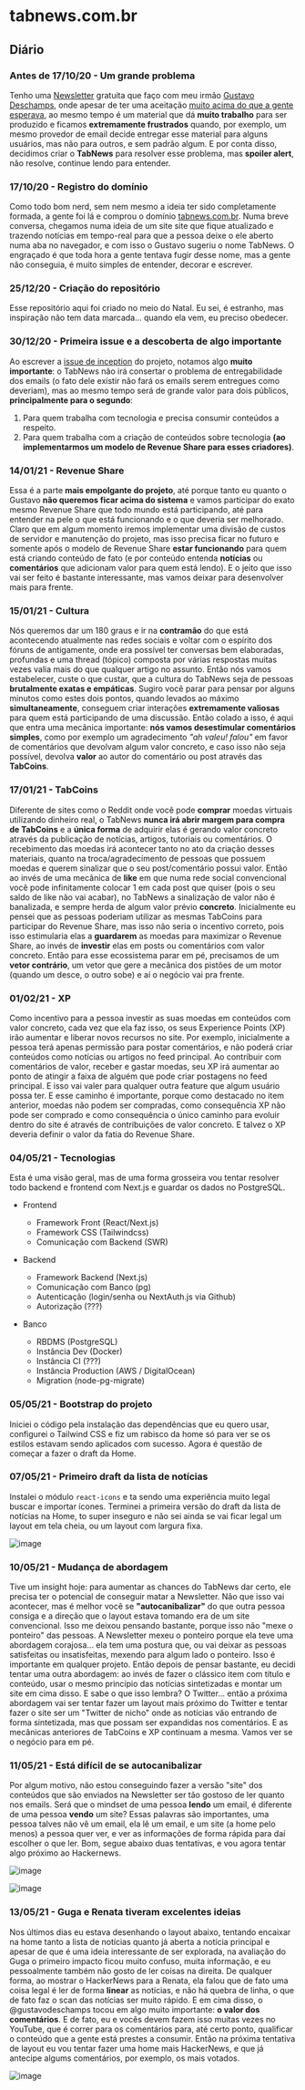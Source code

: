# tabnews.com.br

## Diário

### Antes de 17/10/20 - Um grande problema

Tenho uma [Newsletter](https://filipedeschamps.com.br/newsletter) gratuita que faço com meu irmão [Gustavo Deschamps](https://github.com/gustavodeschamps), onde apesar de ter uma aceitação [muito acima do que a gente esperava](https://youtu.be/Jau0Rn_ADxo), ao mesmo tempo é um material que dá **muito trabalho** para ser produzido e ficamos **extremamente frustrados** quando, por exemplo, um mesmo provedor de email decide entregar esse material para alguns usuários, mas não para outros, e sem padrão algum. E por conta disso, decidimos criar o **TabNews** para resolver esse problema, mas **spoiler alert**, não resolve, continue lendo para entender.

### 17/10/20 - Registro do domínio

Como todo bom nerd, sem nem mesmo a ideia ter sido completamente formada, a gente foi lá e comprou o domínio [tabnews.com.br](https://tabnews.com.br). Numa breve conversa, chegamos numa ideia de um site site que fique atualizado e trazendo notícias em tempo-real para que a pessoa deixe o ele aberto numa aba no navegador, e com isso o Gustavo sugeriu o nome TabNews. O engraçado é que toda hora a gente tentava fugir desse nome, mas a gente não conseguia, é muito simples de entender, decorar e escrever.

### 25/12/20 - Criação do repositório

Esse repositório aqui foi criado no meio do Natal. Eu sei, é estranho, mas inspiração não tem data marcada... quando ela vem, eu preciso obedecer.

### 30/12/20 - Primeira issue e a descoberta de algo importante

Ao escrever a [issue de inception](https://github.com/filipedeschamps/tabnews.com.br/issues/1) do projeto, notamos algo **muito importante**: o TabNews não irá consertar o problema de entregabilidade dos emails (o fato dele existir não fará os emails serem entregues como deveriam), mas ao mesmo tempo será de grande valor para dois públicos, **principalmente para o segundo**:

1. Para quem trabalha com tecnologia e precisa consumir conteúdos a respeito.
2. Para quem trabalha com a criação de conteúdos sobre tecnologia **(ao implementarmos um modelo de Revenue Share para esses criadores)**.

### 14/01/21 - Revenue Share

Essa é a parte **mais empolgante do projeto**, até porque tanto eu quanto o Gustavo **não queremos ficar acima do sistema** e vamos participar do exato mesmo Revenue Share que todo mundo está participando, até para entender na pele o que está funcionando e o que deveria ser melhorado. Claro que em algum momento iremos implementar uma divisão de custos de servidor e manutenção do projeto, mas isso precisa ficar no futuro e somente após o modelo de Revenue Share **estar funcionando** para quem está criando conteúdo de fato (e por conteúdo entenda **notícias** ou **comentários** que adicionam valor para quem está lendo). E o jeito que isso vai ser feito é bastante interessante, mas vamos deixar para desenvolver mais para frente.

### 15/01/21 - Cultura

Nós queremos dar um 180 graus e ir na **contramão** do que está acontecendo atualmente nas redes sociais e voltar com o espírito dos fóruns de antigamente, onde era possível ter conversas bem elaboradas, profundas e uma thread (tópico) composta por várias respostas muitas vezes valia mais do que qualquer artigo no assunto. Então nós vamos estabelecer, custe o que custar, que a cultura do TabNews seja de pessoas **brutalmente exatas e empáticas**. Sugiro você parar para pensar por alguns minutos como estes dois pontos, quando levados ao máximo **simultaneamente**, conseguem criar interações **extremamente valiosas** para quem está participando de uma discussão. Então colado a isso, é aqui que entra uma mecânica importante: **nós vamos desestimular comentários simples**, como por exemplo um agradecimento _"ah valeu! falou"_ em favor de comentários que devolvam algum valor concreto, e caso isso não seja possível, devolva **valor** ao autor do comentário ou post através das **TabCoins**.

### 17/01/21 - TabCoins

Diferente de sites como o Reddit onde você pode **comprar** moedas virtuais utilizando dinheiro real, o TabNews **nunca irá abrir margem para compra de TabCoins** e a **única forma** de adquirir elas é gerando valor concreto através da publicação de notícias, artigos, tutoriais ou comentários. O recebimento das moedas irá acontecer tanto no ato da criação desses materiais, quanto na troca/agradecimento de pessoas que possuem moedas e querem sinalizar que o seu post/comentário possui valor. Então ao invés de uma mecânica de **like** em que numa rede social convencional você pode infinitamente colocar 1 em cada post que quiser (pois o seu saldo de like não vai acabar), no TabNews a sinalização de valor não é banalizada, e sempre herda de algum valor prévio **concreto**. Inicialmente eu pensei que as pessoas poderiam utilizar as mesmas TabCoins para participar do Revenue Share, mas isso não seria o incentivo correto, pois isso estimularia elas a **guardarem** as moedas para maximizar o Revenue Share, ao invés de **investir** elas em posts ou comentários com valor concreto. Então para esse ecossistema parar em pé, precisamos de um **vetor contrário**, um vetor que gere a mecânica dos pistões de um motor (quando um desce, o outro sobe) e aí o negócio vai pra frente.

### 01/02/21 - XP

Como incentivo para a pessoa investir as suas moedas em conteúdos com valor concreto, cada vez que ela faz isso, os seus Experience Points (XP) irão aumentar e liberar novos recursos no site. Por exemplo, inicialmente a pessoa terá apenas permissão para postar comentários, e não poderá criar conteúdos como notícias ou artigos no feed principal. Ao contribuir com comentários de valor, receber e gastar moedas, seu XP irá aumentar ao ponto de atingir a faixa de alguém que pode criar postagens no feed principal. E isso vai valer para qualquer outra feature que algum usuário possa ter. E esse caminho é importante, porque como destacado no item anterior, moedas não podem ser compradas, como consequência XP não pode ser comprado e como consequência o único caminho para evoluir dentro do site é através de contribuições de valor concreto. E talvez o XP deveria definir o valor da fatia do Revenue Share.

### 04/05/21 - Tecnologias

Esta é uma visão geral, mas de uma forma grosseira vou tentar resolver todo backend e frontend com Next.js e guardar os dados no PostgreSQL.

- Frontend

  - Framework Front (React/Next.js)
  - Framework CSS (Tailwindcss)
  - Comunicação com Backend (SWR)

- Backend

  - Framework Backend (Next.js)
  - Comunicação com Banco (pg)
  - Autenticação (login/senha ou NextAuth.js via Github)
  - Autorização (???)

- Banco
  - RBDMS (PostgreSQL)
  - Instância Dev (Docker)
  - Instância CI (???)
  - Instância Production (AWS / DigitalOcean)
  - Migration (node-pg-migrate)

### 05/05/21 - Bootstrap do projeto

Iniciei o código pela instalação das dependências que eu quero usar, configurei o Tailwind CSS e fiz um rabisco da home só para ver se os estilos estavam sendo aplicados com sucesso. Agora é questão de começar a fazer o draft da Home.

### 07/05/21 - Primeiro draft da lista de notícias

Instalei o módulo `react-icons` e ta sendo uma experiência muito legal buscar e importar ícones. Terminei a primeira versão do draft da lista de notícias na Home, to super inseguro e não sei ainda se vai ficar legal um layout em tela cheia, ou um layout com largura fixa.

![image](https://user-images.githubusercontent.com/4248081/117865517-e6891680-b24a-11eb-8ba8-fddd4f3f26de.png)


### 10/05/21 - Mudança de abordagem

Tive um insight hoje: para aumentar as chances do TabNews dar certo, ele precisa ter o potencial de conseguir matar a Newsletter. Não que isso vai acontecer, mas é melhor você se **"autocanibalizar"** do que outra pessoa consiga e a direção que o layout estava tomando era de um site convencional. Isso me deixou pensando bastante, porque isso não "mexe o ponteiro" das pessoas. A Newsletter mexeu o ponteiro porque ela teve uma abordagem corajosa... ela tem uma postura que, ou vai deixar as pessoas satisfeitas ou insatisfeitas, mexendo para algum lado o ponteiro. Isso é importante em qualquer projeto. Então depois de pensar bastante, eu decidi tentar uma outra abordagem: ao invés de fazer o clássico item com título e conteúdo, usar o mesmo princípio das notícias sintetizadas e montar um site em cima disso. E sabe o que isso lembra? O Twitter... então a próxima abordagem vai ser tentar fazer um layout mais próximo do Twitter e tentar fazer o site ser um "Twitter de nicho" onde as notícias vão entrando de forma sintetizada, mas que possam ser expandidas nos comentários. E as mecânicas anteriores de TabCoins e XP continuam a mesma. Vamos ver se o negócio para em pé.


### 11/05/21 - Está difícil de se autocanibalizar

Por algum motivo, não estou conseguindo fazer a versão "site" dos conteúdos que são enviados na Newsletter ser tão gostoso de ler quanto nos emails. Será que o mindset de uma pessoa **lendo** um email, é diferente de uma pessoa **vendo** um site? Essas palavras são importantes, uma pessoa talves não vê um email, ela lê um email, e um site (a home pelo menos) a pessoa quer ver, e ver as informações de forma rápida para daí escolher o que ler. Bom, segue abaixo duas tentativas, e vou agora tentar algo próximo ao Hackernews.

![image](https://user-images.githubusercontent.com/4248081/117865372-c194a380-b24a-11eb-9e7f-b0b4faec468a.png)

![image](https://user-images.githubusercontent.com/4248081/117865400-c9ecde80-b24a-11eb-8f70-8352f16a778d.png)

### 13/05/21 - Guga e Renata tiveram excelentes ideias

Nos últimos dias eu estava desenhando o layout abaixo, tentando encaixar na home tanto a lista de notícias quanto já aberta a notícia principal e apesar de que é uma ideia interessante de ser explorada, na avaliação do Guga o primeiro impacto ficou muito confuso, muita informação, e eu pessoalmente também não gosto de ler coisas na direita. De qualquer forma, ao mostrar o HackerNews para a Renata, ela falou que de fato uma coisa legal é ler de forma **linear** as notícias, e não há quebra de linha, o que de fato faz o scan das notícias ser muito rápido. E em cima disso, o @gustavodeschamps tocou em algo muito importante: **o valor dos comentários**. E de fato, eu e vocês devem fazem isso muitas vezes no YouTube, que é correr para os comentários para, até certo ponto, qualificar o conteúdo que a gente está prestes a consumir. Então na próxima tentativa de layout eu vou tentar fazer uma home mais HackerNews, e que já antecipe algums comentários, por exemplo, os mais votados.

![image](https://user-images.githubusercontent.com/4248081/118160451-2c70e680-b3d3-11eb-9f6e-96cd1b579811.png)
